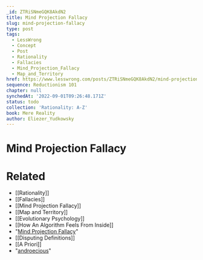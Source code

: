 ```yaml
---
_id: ZTRiSNmeGQK8AkdN2
title: Mind Projection Fallacy
slug: mind-projection-fallacy
type: post
tags:
  - LessWrong
  - Concept
  - Post
  - Rationality
  - Fallacies
  - Mind_Projection_Fallacy
  - Map_and_Territory
href: https://www.lesswrong.com/posts/ZTRiSNmeGQK8AkdN2/mind-projection-fallacy
sequence: Reductionism 101
chapter: null
synchedAt: '2022-09-01T09:26:48.171Z'
status: todo
collection: 'Rationality: A-Z'
book: Mere Reality
author: Eliezer_Yudkowsky
---
```


# Mind Projection Fallacy


# Related

- [[Rationality]]
- [[Fallacies]]
- [[Mind Projection Fallacy]]
- [[Map and Territory]]
- [[Evolutionary Psychology]]
- [[How An Algorithm Feels From Inside]]
- "[Mind Projection Fallacy](http://citeseer.ist.psu.edu/6330.html)"
- [[Disputing Definitions]]
- [[A Priori]]
- "[androecious](http://en.wikipedia.org/wiki/Plant_sexuality)"